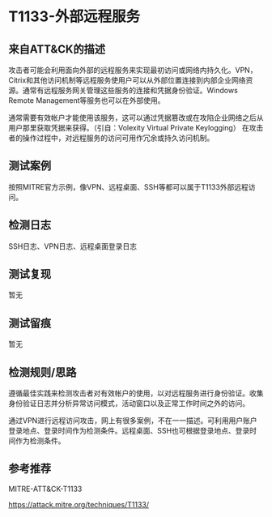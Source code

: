 # T1133-外部远程服务

## 来自ATT&CK的描述

攻击者可能会利用面向外部的远程服务来实现最初访问或网络内持久化。VPN，Citrix和其他访问机制等远程服务使用户可以从外部位置连接到内部企业网络资源。通常有远程服务网关管理这些服务的连接和凭据身份验证。Windows Remote Management等服务也可以在外部使用。

通常需要有效帐户才能使用该服务，这可以通过凭据篡改或在攻陷企业网络之后从用户那里获取凭据来获得。（引自：Volexity Virtual Private Keylogging） 在攻击者的操作过程中，对远程服务的访问可用作冗余或持久访问机制。

## 测试案例

按照MITRE官方示例，像VPN、远程桌面、SSH等都可以属于T1133外部远程访问。

## 检测日志

SSH日志、VPN日志、远程桌面登录日志

## 测试复现

暂无

## 测试留痕

暂无

## 检测规则/思路

遵循最佳实践来检测攻击者对有效帐户的使用，以对远程服务进行身份验证。收集身份验证日志并分析异常访问模式，活动窗口以及正常工作时间之外的访问。

通过VPN进行远程访问攻击，网上有很多案例，不在一一描述。可利用用户账户登录地点、登录时间作为检测条件。远程桌面、SSH也可根据登录地点、登录时间作为检测条件。

## 参考推荐

MITRE-ATT&CK-T1133

<https://attack.mitre.org/techniques/T1133/>
